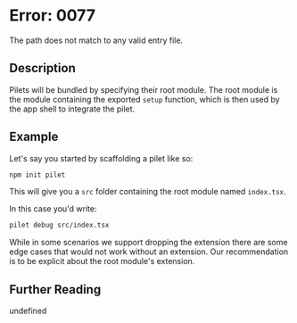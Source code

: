 # Error: 0077

The path does not match to any valid entry file.

## Description

Pilets will be bundled by specifying their root module. The
root module is the module containing the exported `setup`
function, which is then used by the app shell to integrate
the pilet.

## Example

Let's say you started by scaffolding a pilet like so:

```sh
npm init pilet
```

This will give you a `src` folder containing the root module named
`index.tsx`.

In this case you'd write:

```sh
pilet debug src/index.tsx
```

While in some scenarios we support dropping the extension there are
some edge cases that would not work without an extension. Our
recommendation is to be explicit about the root module's extension.

## Further Reading

undefined

